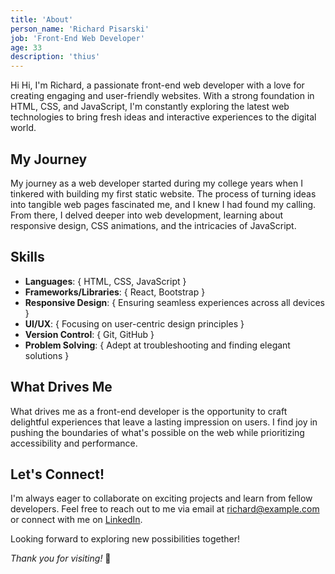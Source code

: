 ```yaml
---
title: 'About'
person_name: 'Richard Pisarski'
job: 'Front-End Web Developer'
age: 33
description: 'thius'
---
```


Hi
Hi, I'm Richard, a passionate front-end web developer with a love for creating engaging and user-friendly websites. With a strong foundation in HTML, CSS, and JavaScript, I'm constantly exploring the latest web technologies to bring fresh ideas and interactive experiences to the digital world.

## My Journey

My journey as a web developer started during my college years when I tinkered with building my first static website. The process of turning ideas into tangible web pages fascinated me, and I knew I had found my calling. From there, I delved deeper into web development, learning about responsive design, CSS animations, and the intricacies of JavaScript.

## Skills

- **Languages**: { HTML, CSS, JavaScript }
- **Frameworks/Libraries**: { React, Bootstrap }
- **Responsive Design**: { Ensuring seamless experiences across all devices }
- **UI/UX**: { Focusing on user-centric design principles }
- **Version Control**: { Git, GitHub }
- **Problem Solving**: { Adept at troubleshooting and finding elegant solutions }

## What Drives Me

What drives me as a front-end developer is the opportunity to craft delightful experiences that leave a lasting impression on users. I find joy in pushing the boundaries of what's possible on the web while prioritizing accessibility and performance.

## Let's Connect!

I'm always eager to collaborate on exciting projects and learn from fellow developers. Feel free to reach out to me via email at [richard@example.com](mailto:richard@example.com) or connect with me on [LinkedIn](https://www.linkedin.com/in/richard-dev).

Looking forward to exploring new possibilities together!

*Thank you for visiting!* 🚀
